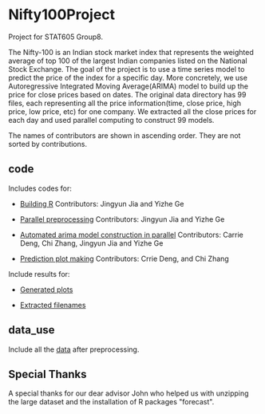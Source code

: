 # Nifty100Project
Project for STAT605 Group8.

The Nifty-100 is an Indian stock market index that represents the weighted average of top 100 of the largest Indian companies listed on the National Stock Exchange. The goal of the project is to use a time series model to predict the price of the index for a specific day. More concretely, we use Autoregressive Integrated Moving Average(ARIMA) model to build up the price for close prices based on dates. The original data directory has 99 files, each representing all the price information(time, close price, high price, low price, etc) for one company. We extracted all the close prices for each day and used parallel computing to construct 99 models.

The names of contributors are shown in ascending order. They are not sorted by contributions.

## code

Includes codes for:

- [Building R](https://github.com/April2Carrie/Nifty100Project/blob/main/code/build.sub) Contributors: Jingyun Jia and Yizhe Ge

- [Parallel preprocessing](https://github.com/April2Carrie/Nifty100Project/blob/main/code/clean_data.sub) Contributors: Jingyun Jia and Yizhe Ge

- [Automated arima model construction in parallel](https://github.com/April2Carrie/Nifty100Project/blob/main/code/analysis.sub) Contributors: Carrie Deng, Chi Zhang, Jingyun Jia and Yizhe Ge

- [Prediction plot making](https://github.com/April2Carrie/Nifty100Project/blob/main/code/arima.R) Contributors: Crrie Deng, and Chi Zhang

Include results for:

- [Generated plots](https://github.com/April2Carrie/Nifty100Project/tree/main/code/plots)

- [Extracted filenames](https://github.com/April2Carrie/Nifty100Project/blob/main/code/filenames)

## data_use

Include all the [data](https://github.com/April2Carrie/Nifty100Project) after preprocessing.

## Special Thanks

A special thanks for our dear advisor John who helped us with unzipping the large dataset and the installation of R packages "forecast".
